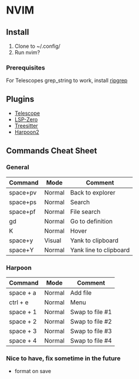 # NVIM

## Install
1. Clone to ~/.config/
2. Run nvim?

### Prerequisites
For Telescopes grep_string to work, install [ripgrep](https://github.com/BurntSushi/ripgrep)

## Plugins
* [Telescope](https://github.com/nvim-telescope/telescope.nvim)
* [LSP-Zero](https://github.com/VonHeikemen/lsp-zero.nvim)
* [Treesitter](https://github.com/nvim-treesitter/nvim-treesitter)
* [Harpoon2](https://github.com/ThePrimeagen/harpoon/tree/harpoon2)

## Commands Cheat Sheet

### General
| Command   | Mode   | Comment                |
|-----------|--------|------------------------|
| space+pv  | Normal | Back to explorer       |
| space+ps  | Normal | Search                 |
| space+pf  | Normal | File search            |
| gd        | Normal | Go to definition       |
| K         | Normal | Hover                  |
| space+y   | Visual | Yank to clipboard      |
| space+Y   | Normal | Yank line to clipboard |

### Harpoon
| Command   | Mode   | Comment         |
|-----------|--------|-----------------|
| space + a | Normal | Add file        |
| ctrl + e  | Normal | Menu            |
| space + 1 | Normal | Swap to file #1 |
| space + 2 | Normal | Swap to file #2 |
| space + 3 | Normal | Swap to file #3 |
| space + 4 | Normal | Swap to file #4 |

### Nice to have, fix sometime in the future
* format on save
